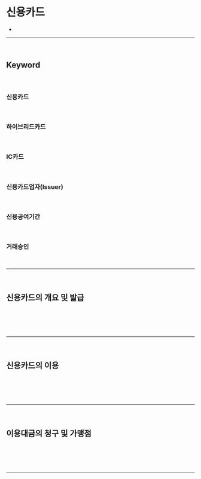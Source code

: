 # 신용카드
> 
* 

<hr>
<br>

## Keyword 
#### 

<br>

### 신용카드

<br>

### 하이브리드카드

<br>

### IC카드

<br>

### 신용카드업자(Issuer)

<br>

### 신용공여기간

<br>

### 거래승인

<br>
<hr>
<br>

## 신용카드의 개요 및 발급
#### 

<br>

### 

<br>
<hr>
<br>

## 신용카드의 이용
#### 

<br>

### 

<br>
<hr>
<br>

## 이용대금의 청구 및 가맹점
#### 

<br>

### 

<br>
<hr>
<br>
